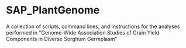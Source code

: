 # SAP_PlantGenome
A collection of scripts, command lines, and instructions for the analyses performed in "Genome-Wide Association Studies of Grain Yield Components in Diverse Sorghum Germplasm"
